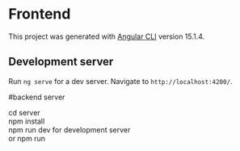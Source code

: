 # Frontend

This project was generated with [Angular CLI](https://github.com/angular/angular-cli) version 15.1.4.

## Development server

Run `ng serve` for a dev server. Navigate to `http://localhost:4200/`.



#backend server

cd server <br>
npm install <br>
npm run dev for development server<br>
or npm run
